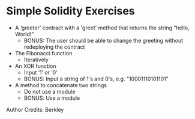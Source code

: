 # Simple Solidity Exercises

*   A ‘greeter’ contract with a 'greet' method that returns the string “hello, World!”
    *   BONUS: The user should be able to change the greeting without redeploying the contract
*   The Fibonacci function
    *   Iteratively
*   An XOR function
    *   Input ‘1’ or ‘0’
    *   BONUS: Input a string of 1's and 0's, e.g. "10001110101101"
*   A method to concatenate two strings
    *   Do not use a module
    *   BONUS: Use a module
    
  Author Credits: Berkley
